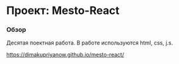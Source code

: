 # Проект: Mesto-React

### Обзор
Десятая поектная работа. В работе используются html, css, j.s. 

https://dimakupriyanow.github.io/mesto-react/
